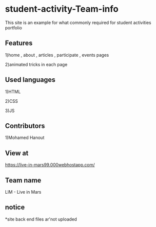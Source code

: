 # student-activity-Team-info

This site is an example for what commonly required for student activities portfolio

## Features
1)home , about , articles , participate , events pages

2)animated tricks in each page

## Used languages
1)HTML

2)CSS

3)JS

## Contributors
1)Mohamed Hanout

## View at
https://live-in-mars99.000webhostapp.com/


## Team name 
LIM - Live in Mars

## notice
*site back end files ar'not uploaded
